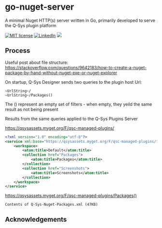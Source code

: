# go-nuget-server


A minimal Nuget HTTP(s) server written in Go, primarily developed to serve the Q-Sys plugin platform

[![MIT license](https://img.shields.io/badge/License-GPLv3-blue.svg)](https://www.gnu.org/licenses/gpl-3.0.en.html)
[![LinkedIn](https://img.shields.io/badge/Contact-LinkedIn-blue)](https://www.linkedin.com/company/soloworkslondon/)
![](https://github.com/soloworks/go-nuget-server/workflows/Deploy/badge.svg)

## Process

Useful post about file structure:
https://stackoverflow.com/questions/9642183/how-to-create-a-nuget-package-by-hand-without-nuget-exe-or-nuget-explorer

On startup, Q-Sys Designer sends two queries to the plugin host Url:

```
~UrlString~/
~UrlString~/Packages()
```

The () represent an empty set of filters - when empty, they yeild the same result as not being present

Results from the same queries applied to the Q-Sys Plugins Server

<https://qsysassets.myget.org/F/qsc-managed-plugins/>

```xml
<?xml version="1.0" encoding="utf-8"?>
<service xml:base="https://qsysassets.myget.org/F/qsc-managed-plugins/" xmlns="http://www.w3.org/2007/app" xmlns:atom="http://www.w3.org/2005/Atom">
    <workspace>
        <atom:title>Default</atom:title>
        <collection href="Packages">
            <atom:title>Packages</atom:title>
        </collection>
        <collection href="Screenshots">
            <atom:title>Screenshots</atom:title>
        </collection>
    </workspace>
</service>
```

<https://qsysassets.myget.org/F/qsc-managed-plugins/Packages()>

```
Contents of Q-Sys-Nuget-Packages.xml (47KB)
```

## Acknowledgements

